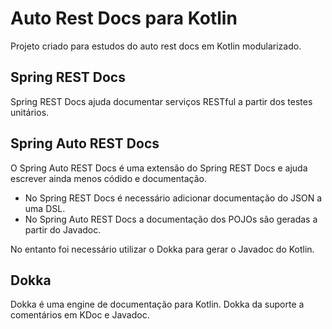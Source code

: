 # Auto Rest Docs para Kotlin

Projeto criado para estudos do auto rest docs em Kotlin modularizado.

## Spring REST Docs

Spring REST Docs ajuda documentar serviços RESTful a partir dos testes unitários.

## Spring Auto REST Docs

O Spring Auto REST Docs é uma extensão do Spring REST Docs e ajuda escrever ainda menos códido e documentação.

* No Spring REST Docs é necessário adicionar documentação do JSON a uma DSL.
* No Spring Auto REST Docs a documentação dos POJOs são geradas a partir do Javadoc.

No entanto foi necessário utilizar o Dokka para gerar o Javadoc do Kotlin.

## Dokka

Dokka é uma engine de documentação para Kotlin. Dokka da suporte a comentários em KDoc e Javadoc.
